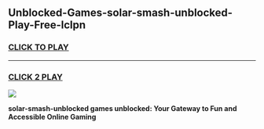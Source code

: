 
## Unblocked-Games-solar-smash-unblocked-Play-Free-lclpn
<h3>
<a href="https://premium76.site?title=solar-smash-unblocked&ref=09A">CLICK TO PLAY</a></h3>
<hr>

<h3>
<a href="https://premium76.site?title=solar-smash-unblocked&ref=09A">CLICK 2 PLAY</a>
  
</h3>

<a href="https://premium76.site?title=solar-smash-unblocked&ref=09A"><img src="https://clearcache.store/games.png"></a>


**solar-smash-unblocked games unblocked: Your Gateway to Fun and Accessible Online Gaming**

